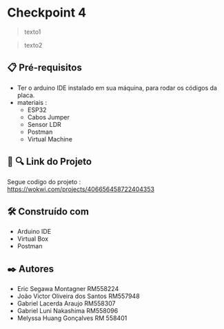 # **Checkpoint 4**

> texto1

> texto2

## 📋 Pré-requisitos
+ Ter o arduino IDE instalado em sua máquina, para rodar os códigos da placa.
+ materiais :
  - ESP32
  - Cabos Jumper
  - Sensor LDR
  - Postman
  - Virtual Machine

## 📡 🔍 Link do Projeto
Segue codigo do projeto : https://wokwi.com/projects/406656458722404353


## 🛠️ Construído com
+ Arduino IDE
+ Virtual Box
+ Postman

## ✒️ Autores
+ Eric Segawa Montagner RM558224
+ João Victor Oliveira dos Santos RM557948
+ Gabriel Lacerda Araujo RM558307
+ Gabriel Luni Nakashima RM558096
+ Melyssa Huang Gonçalves RM 558401
